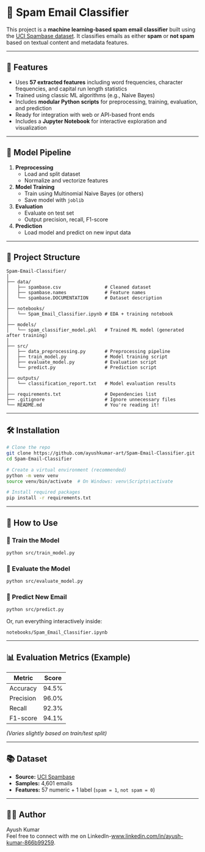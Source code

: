 # 📧 Spam Email Classifier

This project is a **machine learning-based spam email classifier** built using the [UCI Spambase dataset](https://archive.ics.uci.edu/ml/datasets/spambase). It classifies emails as either **spam** or **not spam** based on textual content and metadata features.

---

## 🚀 Features

- Uses **57 extracted features** including word frequencies, character frequencies, and capital run length statistics
- Trained using classic ML algorithms (e.g., Naive Bayes)
- Includes **modular Python scripts** for preprocessing, training, evaluation, and prediction
- Ready for integration with web or API-based front ends
- Includes a **Jupyter Notebook** for interactive exploration and visualization

---

## 🧠 Model Pipeline

1. **Preprocessing**
   - Load and split dataset
   - Normalize and vectorize features
2. **Model Training**
   - Train using Multinomial Naive Bayes (or others)
   - Save model with `joblib`
3. **Evaluation**
   - Evaluate on test set
   - Output precision, recall, F1-score
4. **Prediction**
   - Load model and predict on new input data

---

## 📁 Project Structure

```
Spam-Email-Classifier/
│
├── data/
│   ├── spambase.csv                # Cleaned dataset
│   ├── spambase.names              # Feature names
│   └── spambase.DOCUMENTATION      # Dataset description
│
├── notebooks/
│   └── Spam_Email_Classifier.ipynb # EDA + training notebook
│
├── models/
│   └── spam_classifier_model.pkl   # Trained ML model (generated after training)
│
├── src/
│   ├── data_preprocessing.py       # Preprocessing pipeline
│   ├── train_model.py              # Model training script
│   ├── evaluate_model.py           # Evaluation script
│   └── predict.py                  # Prediction script
│
├── outputs/
│   └── classification_report.txt   # Model evaluation results
│
├── requirements.txt                # Dependencies list
├── .gitignore                      # Ignore unnecessary files
└── README.md                       # You're reading it!
```

---

## 🛠️ Installation

```bash
# Clone the repo
git clone https://github.com/ayushkumar-art/Spam-Email-Classifier.git
cd Spam-Email-Classifier

# Create a virtual environment (recommended)
python -m venv venv
source venv/bin/activate  # On Windows: venv\Scripts\activate

# Install required packages
pip install -r requirements.txt
```

---

## 🧪 How to Use

### 🔹 Train the Model

```bash
python src/train_model.py
```

### 🔹 Evaluate the Model

```bash
python src/evaluate_model.py
```

### 🔹 Predict New Email

```bash
python src/predict.py
```

Or, run everything interactively inside:

```
notebooks/Spam_Email_Classifier.ipynb
```

---

## 📊 Evaluation Metrics (Example)

| Metric     | Score  |
|------------|--------|
| Accuracy   | 94.5%  |
| Precision  | 96.0%  |
| Recall     | 92.3%  |
| F1-score   | 94.1%  |

*(Varies slightly based on train/test split)*

---

## 📚 Dataset

- **Source:** [UCI Spambase](https://archive.ics.uci.edu/ml/datasets/spambase)
- **Samples:** 4,601 emails
- **Features:** 57 numeric + 1 label (`spam = 1`, `not spam = 0`)

---

## 👨‍💻 Author

Ayush Kumar  
Feel free to connect with me on LinkedIn-www.linkedin.com/in/ayush-kumar-866b99259.
